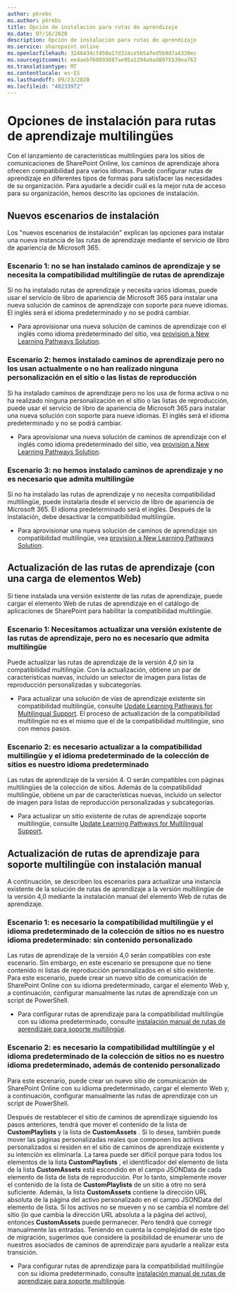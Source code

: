 ```yaml
---
author: pkrebs
ms.author: pkrebs
title: Opción de instalación para rutas de aprendizaje
ms.date: 07/16/2020
description: Opción de instalación para rutas de aprendizaje
ms.service: sharepoint online
ms.openlocfilehash: 3246434cf450a17d324ce5b5afed5b9d7a4339ec
ms.sourcegitcommit: ee4aebf60893887ae95a1294a9ad8975539ea762
ms.translationtype: MT
ms.contentlocale: es-ES
ms.lasthandoff: 09/23/2020
ms.locfileid: "48233972"
---
```

# <a name="setup-options-for-multilingual-learning-pathways"></a>Opciones de instalación para rutas de aprendizaje multilingües
Con el lanzamiento de características multilingües para los sitios de comunicaciones de SharePoint Online, los caminos de aprendizaje ahora ofrecen compatibilidad para varios idiomas. Puede configurar rutas de aprendizaje en diferentes tipos de formas para satisfacer las necesidades de su organización. Para ayudarle a decidir cuál es la mejor ruta de acceso para su organización, hemos descrito las opciones de instalación. 

## <a name="new-install-scenarios"></a>Nuevos escenarios de instalación
Los "nuevos escenarios de instalación" explican las opciones para instalar una nueva instancia de las rutas de aprendizaje mediante el servicio de libro de apariencia de Microsoft 365. 

### <a name="scenario-1-we-have-not-installed-learning-pathways-and-need-learning-pathways-multilingual-support"></a>Escenario 1: no se han instalado caminos de aprendizaje y se necesita la compatibilidad multilingüe de rutas de aprendizaje 
Si no ha instalado rutas de aprendizaje y necesita varios idiomas, puede usar el servicio de libro de apariencia de Microsoft 365 para instalar una nueva solución de caminos de aprendizaje con soporte para nueve idiomas. El inglés será el idioma predeterminado y no se podrá cambiar. 
- Para aprovisionar una nueva solución de caminos de aprendizaje con el inglés como idioma predeterminado del sitio, vea [provision a New Learning Pathways Solution](custom_provision.md).

### <a name="scenario-2-we-installed-learning-pathways-but-arent-currently-using-it-andor-havent-made-any-customization-to-the-site-or-playlists"></a>Escenario 2: hemos instalado caminos de aprendizaje pero no los usan actualmente o no han realizado ninguna personalización en el sitio o las listas de reproducción 
Si ha instalado caminos de aprendizaje pero no los usa de forma activa o no ha realizado ninguna personalización en el sitio o las listas de reproducción, puede usar el servicio de libro de apariencia de Microsoft 365 para instalar una nueva solución con soporte para nueve idiomas. El inglés será el idioma predeterminado y no se podrá cambiar. 
- Para aprovisionar una nueva solución de caminos de aprendizaje con el inglés como idioma predeterminado del sitio, vea [provision a New Learning Pathways Solution](custom_provision.md).

### <a name="scenario-3-we-havent-installed-learning-pathways-and-dont-need-multilingual-support"></a>Escenario 3: no hemos instalado caminos de aprendizaje y no es necesario que admita multilingüe 
Si no ha instalado las rutas de aprendizaje y no necesita compatibilidad multilingüe, puede instalarla desde el servicio de libro de apariencia de Microsoft 365. El idioma predeterminado será el inglés. Después de la instalación, debe desactivar la compatibilidad multilingüe. 
- Para aprovisionar una nueva solución de caminos de aprendizaje sin compatibilidad multilingüe, vea [provision a New Learning Pathways Solution](custom_provision.md).

## <a name="update-learning-pathways-with-a-web-part-upload-scenarios"></a>Actualización de las rutas de aprendizaje (con una carga de elementos Web)
Si tiene instalada una versión existente de las rutas de aprendizaje, puede cargar el elemento Web de rutas de aprendizaje en el catálogo de aplicaciones de SharePoint para habilitar la compatibilidad multilingüe. 

### <a name="scenario-1-we-need-to-upgrade-an-existing-version-of-learning-pathways-but-dont-need-multilingual-support"></a>Escenario 1: Necesitamos actualizar una versión existente de las rutas de aprendizaje, pero no es necesario que admita multilingüe
Puede actualizar las rutas de aprendizaje de la versión 4,0 sin la compatibilidad multilingüe. Con la actualización, obtiene un par de características nuevas, incluido un selector de imagen para listas de reproducción personalizadas y subcategorías. 

- Para actualizar una solución de vías de aprendizaje existente sin compatibilidad multilingüe, consulte [Update Learning Pathways for Multilingual Support](custom_update.md). El proceso de actualización de la compatibilidad multilingüe no es el mismo que el de la compatibilidad multilingüe, sino con menos pasos. 

### <a name="scenario-2-we-need-to-upgrade-to-multilingual-support-and-the-default-language-of-the-site-collection-is-our-default-language"></a>Escenario 2: es necesario actualizar a la compatibilidad multilingüe y el idioma predeterminado de la colección de sitios es nuestro idioma predeterminado
Las rutas de aprendizaje de la versión 4. O serán compatibles con páginas multilingües de la colección de sitios. Además de la compatibilidad multilingüe, obtiene un par de características nuevas, incluido un selector de imagen para listas de reproducción personalizadas y subcategorías. 
- Para actualizar un sitio existente de rutas de aprendizaje soporte multilingüe, consulte [Update Learning Pathways for Multilingual Support](custom_update.md). 

## <a name="update-learning-pathways-for-multilingual-support-with-manual-install"></a>Actualización de rutas de aprendizaje para soporte multilingüe con instalación manual 
A continuación, se describen los escenarios para actualizar una instancia existente de la solución de rutas de aprendizaje a la versión multilingüe de la versión 4,0 mediante la instalación manual del elemento Web de rutas de aprendizaje. 

### <a name="scenario-1-we-need-multilingual-support-and-the-default-language-of-the-site-collection-is-not-our-default-language--no-custom-content"></a>Escenario 1: es necesario la compatibilidad multilingüe y el idioma predeterminado de la colección de sitios no es nuestro idioma predeterminado: sin contenido personalizado 
Las rutas de aprendizaje de la versión 4,0 serán compatibles con este escenario. Sin embargo, en este escenario se presupone que no tiene contenido ni listas de reproducción personalizados en el sitio existente. Para este escenario, puede crear un nuevo sitio de comunicación de SharePoint Online con su idioma predeterminado, cargar el elemento Web y, a continuación, configurar manualmente las rutas de aprendizaje con un script de PowerShell. 
- Para configurar rutas de aprendizaje para la compatibilidad multilingüe con su idioma predeterminado, consulte [instalación manual de rutas de aprendizaje para soporte multilingüe](custom_manualsetup.md).

### <a name="scenario-2-we-need-multilingual-support-and-the-default-language-of-the-site-collection-is-not-our-default-language--plus-we-have-custom-content"></a>Escenario 2: es necesario la compatibilidad multilingüe y el idioma predeterminado de la colección de sitios no es nuestro idioma predeterminado, además de contenido personalizado 
Para este escenario, puede crear un nuevo sitio de comunicación de SharePoint Online con su idioma predeterminado, cargar el elemento Web y, a continuación, configurar manualmente las rutas de aprendizaje con un script de PowerShell. 

Después de restablecer el sitio de caminos de aprendizaje siguiendo los pasos anteriores, tendrá que mover el contenido de la lista de **CustomPlaylists** y la lista de **CustomAssets** . Si lo desea, también puede mover las páginas personalizadas reales que componen los activos personalizados si residen en el sitio de caminos de aprendizaje existente y su intención es eliminarla. La tarea puede ser difícil porque para todos los elementos de la lista **CustomPlaylists** , el identificador del elemento de lista de la lista **CustomAssets** está escondido en el campo JSONData de cada elemento de lista de lista de reproducción. Por lo tanto, simplemente mover el contenido de la lista de **CustomPlaylists** de un sitio a otro no será suficiente. Además, la lista **CustomAssets** contiene la dirección URL absoluta de la página del activo personalizado en el campo JSONData del elemento de lista. Si los activos no se mueven y no se cambia el nombre del sitio (lo que cambia la dirección URL absoluta a la página del activo), entonces **CustomAssets** puede permanecer. Pero tendrá que corregir manualmente las entradas. Teniendo en cuenta la complejidad de este tipo de migración, sugerimos que considere la posibilidad de enumerar uno de nuestros asociados de caminos de aprendizaje para ayudarle a realizar esta transición.
- Para configurar rutas de aprendizaje para la compatibilidad multilingüe con su idioma predeterminado, consulte [instalación manual de rutas de aprendizaje para soporte multilingüe](custom_manualsetup.md).